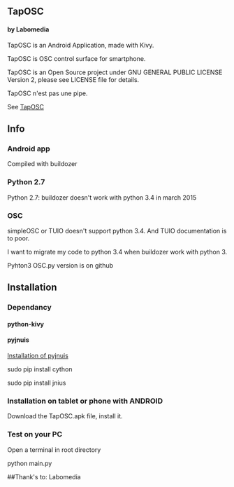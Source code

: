 ## TapOSC
#### by Labomedia
TapOSC is an Android Application, made with Kivy.

TapOSC is OSC control surface for smartphone.

TapOSC is an Open Source project under GNU GENERAL PUBLIC LICENSE Version 2,
please see LICENSE file for details.

TapOSC n'est pas une pipe.

See [TapOSC](http://wiki.labomedia.org/index.php/Kivy:_TapOSC)

## Info
### Android app
Compiled with buildozer

### Python 2.7
Python 2.7: buildozer doesn't work with python 3.4 in march 2015

### OSC
simpleOSC or TUIO doesn't support python 3.4.
And TUIO documentation is to poor.

I want to migrate my code to python 3.4 when buildozer work with python 3.

Pyhton3 OSC.py version is on github

## Installation
### Dependancy
#### python-kivy

#### pyjnuis

[Installation of pyjnuis](http://pyjnius.readthedocs.org/en/latest/installation.html)

sudo pip install cython

sudo pip install jnius

### Installation on tablet or phone with ANDROID
Download the TapOSC.apk file, install it.

### Test on your PC
Open a terminal in root directory

 python main.py


##Thank's to:
Labomedia
